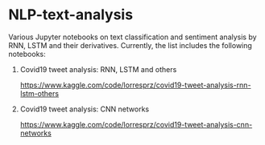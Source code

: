 # NLP-text-analysis
Various Jupyter notebooks on text classification and sentiment analysis by RNN, LSTM and their derivatives. Currently, the list includes the following notebooks:

1. Covid19 tweet analysis: RNN, LSTM and others

   https://www.kaggle.com/code/lorresprz/covid19-tweet-analysis-rnn-lstm-others

2. Covid19 tweet analysis: CNN networks
 
   https://www.kaggle.com/code/lorresprz/covid19-tweet-analysis-cnn-networks
